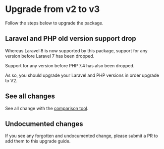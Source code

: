 # Upgrade from v2 to v3

Follow the steps below to upgrade the package.

## Laravel and PHP old version support drop

Whereas Laravel 8 is now supported by this package, support for any version before Laravel 7 has been dropped.

Support for any version before PHP 7.4 has also been dropped.

As so, you should upgrade your Laravel and PHP versions in order upgrade to V2.

## See all changes

See all change with the [comparison tool](https://github.com/Okipa/laravel-bootstrap-components/compare/2.2.3...3.0.0).

## Undocumented changes

If you see any forgotten and undocumented change, please submit a PR to add them to this upgrade guide.
